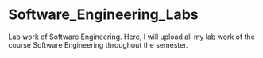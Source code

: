 # Software_Engineering_Labs
Lab work of Software Engineering.
Here, I will upload all my lab work of the course Software Engineering throughout the semester.
